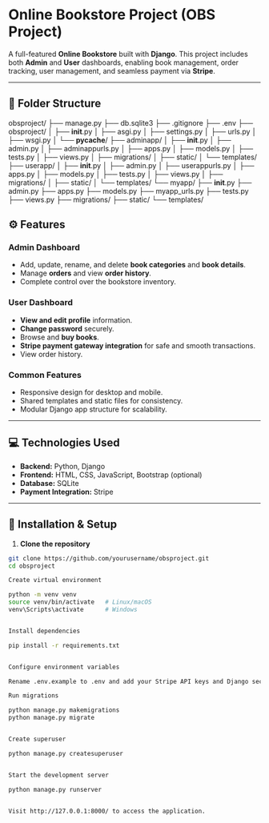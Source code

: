 # Online Bookstore Project (OBS Project)

A full-featured **Online Bookstore** built with **Django**. This project includes both **Admin** and **User** dashboards, enabling book management, order tracking, user management, and seamless payment via **Stripe**.

---

## 📁 Folder Structure
obsproject/
├── manage.py
├── db.sqlite3
├── .gitignore
├── .env
├── obsproject/
│   ├── __init__.py
│   ├── asgi.py
│   ├── settings.py
│   ├── urls.py
│   ├── wsgi.py
│   └── __pycache__/
├── adminapp/
│   ├── __init__.py
│   ├── admin.py
│   ├── adminappurls.py
│   ├── apps.py
│   ├── models.py
│   ├── tests.py
│   ├── views.py
│   ├── migrations/
│   ├── static/
│   └── templates/
├── userapp/
│   ├── __init__.py
│   ├── admin.py
│   ├── userappurls.py
│   ├── apps.py
│   ├── models.py
│   ├── tests.py
│   ├── views.py
│   ├── migrations/
│   ├── static/
│   └── templates/
└── myapp/
    ├── __init__.py
    ├── admin.py
    ├── apps.py
    ├── models.py
    ├── myapp_urls.py
    ├── tests.py
    ├── views.py
    ├── migrations/
    ├── static/
    └── templates/


## ⚙️ Features

### Admin Dashboard
- Add, update, rename, and delete **book categories** and **book details**.
- Manage **orders** and view **order history**.
- Complete control over the bookstore inventory.

### User Dashboard
- **View and edit profile** information.
- **Change password** securely.
- Browse and **buy books**.
- **Stripe payment gateway integration** for safe and smooth transactions.
- View order history.

### Common Features
- Responsive design for desktop and mobile.
- Shared templates and static files for consistency.
- Modular Django app structure for scalability.

---

## 💻 Technologies Used
- **Backend:** Python, Django  
- **Frontend:** HTML, CSS, JavaScript, Bootstrap (optional)  
- **Database:** SQLite  
- **Payment Integration:** Stripe  

---

## 🚀 Installation & Setup

1. **Clone the repository**
```bash
git clone https://github.com/yourusername/obsproject.git
cd obsproject

Create virtual environment

python -m venv venv
source venv/bin/activate   # Linux/macOS
venv\Scripts\activate      # Windows


Install dependencies

pip install -r requirements.txt


Configure environment variables

Rename .env.example to .env and add your Stripe API keys and Django secret key.

Run migrations

python manage.py makemigrations
python manage.py migrate


Create superuser

python manage.py createsuperuser


Start the development server

python manage.py runserver


Visit http://127.0.0.1:8000/ to access the application.

